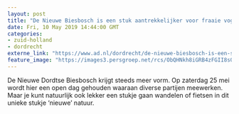 ```yaml
---
layout: post
title: "De Nieuwe Biesbosch is een stuk aantrekkelijker voor fraaie vogels"
date: Fri, 10 May 2019 14:44:00 GMT
categories: 
- zuid-holland 
- dordrecht 
externe_link: "https://www.ad.nl/dordrecht/de-nieuwe-biesbosch-is-een-stuk-aantrekkelijker-voor-fraaie-vogels~a479da45/"
feature_image: "https://images3.persgroep.net/rcs/ObQHNkh8iGRB4zFGII8sQUxRYMw/diocontent/147632903/_fitwidth/400/?appId=21791a8992982cd8da851550a453bd7f&quality=0.7"
---
```


De Nieuwe Dordtse Biesbosch krijgt steeds meer vorm. Op zaterdag 25 mei wordt hier een open dag gehouden waaraan diverse partijen meewerken. Maar je kunt natuurlijk ook lekker een stukje gaan wandelen of fietsen in dit unieke stukje ‘nieuwe’ natuur.
